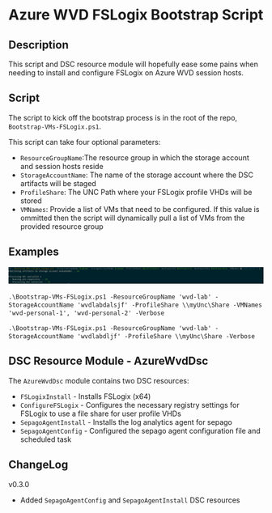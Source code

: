 # Azure WVD FSLogix Bootstrap Script

## Description

This script and DSC resource module will hopefully ease some pains when needing to install and configure FSLogix on Azure WVD session hosts.

## Script

The script to kick off the bootstrap process is in the root of the repo, `Bootstrap-VMs-FSLogix.ps1`.

This script can take four optional parameters:

* `ResourceGroupName`:The resource group in which the storage account and session hosts reside
* `StorageAccountName`: The name of the storage account where the DSC artifacts will be staged
* `ProfileShare`: The UNC Path where your FSLogix profile VHDs will be stored
* `VMNames`: Provide a list of VMs that need to be configured.  If this value is ommitted then the script will    dynamically pull a list of VMs from the provided resource group

## Examples

![](img/example1.jpg)

```
.\Bootstrap-VMs-FSLogix.ps1 -ResourceGroupName 'wvd-lab' -StorageAccountName 'wvdlabdalsjf' -ProfileShare \\myUnc\Share -VMNames 'wvd-personal-1', 'wvd-personal-2' -Verbose
```

```
.\Bootstrap-VMs-FSLogix.ps1 -ResourceGroupName 'wvd-lab' -StorageAccountName 'wvdlabdljf' -ProfileShare \\myUnc\Share -Verbose
```

## DSC Resource Module - AzureWvdDsc

The `AzureWvdDsc` module contains two DSC resources:

* `FSLogixInstall` - Installs FSLogix (x64)
* `ConfigureFSLogix` - Configures the necessary registry settings for FSLogix to use a file share for user profile VHDs
* `SepagoAgentInstall` - Installs the log analytics agent for sepago
* `SepagoAgentConfig` - Configured the sepago agent configuration file and scheduled task

## ChangeLog

v0.3.0
* Added `SepagoAgentConfig` and `SepagoAgentInstall` DSC resources